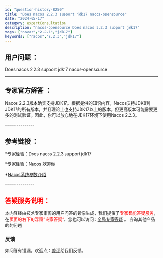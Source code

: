 ```yaml
---
id: "question-history-8250"
title: "Does nacos 2.2.3 support jdk17 nacos-opensource"
date: "2024-05-17"
category: expertConsultation
description: "nacos-opensource Does nacos 2.2.3 support jdk17"
tags: ["nacos","2.2.3","jdk17"]
keywords: ["nacos","2.2.3","jdk17"]
---
```


## 用户问题 ： 
 Does nacos 2.2.3 support jdk17 nacos-opensource 

---------------
## 专家官方解答 ：

Nacos 2.2.3版本确实支持JDK17。根据提供的知识内容，Nacos支持JDK8到JDK17的所有版本，并且理论上也支持JDK17以上的版本，但更高版本可能需要更多的测试验证。因此，你可以放心地在JDK17环境下使用Nacos 2.2.3。


<font color="#949494">---------------</font> 


## 参考链接 ：

*专家经验：Does nacos 2.2.3 support jdk17 
 
 *专家经验：Nacos 欢迎你 
 
 *[Nacos系统参数介绍](https://nacos.io/docs/latest/guide/admin/system-configurations)


 <font color="#949494">---------------</font> 
 


## <font color="#FF0000">答疑服务说明：</font> 

本内容经由技术专家审阅的用户问答的镜像生成，我们提供了<font color="#FF0000">专家智能答疑服务</font>，在<font color="#FF0000">页面的右下的浮窗”专家答疑“</font>。您也可以访问 : [全局专家答疑](https://opensource.alibaba.com/chatBot) 。 咨询其他产品的的问题

### 反馈
如问答有错漏，欢迎点：[差评](https://ai.nacos.io/user/feedbackByEnhancerGradePOJOID?enhancerGradePOJOId=13601)给我们反馈。
